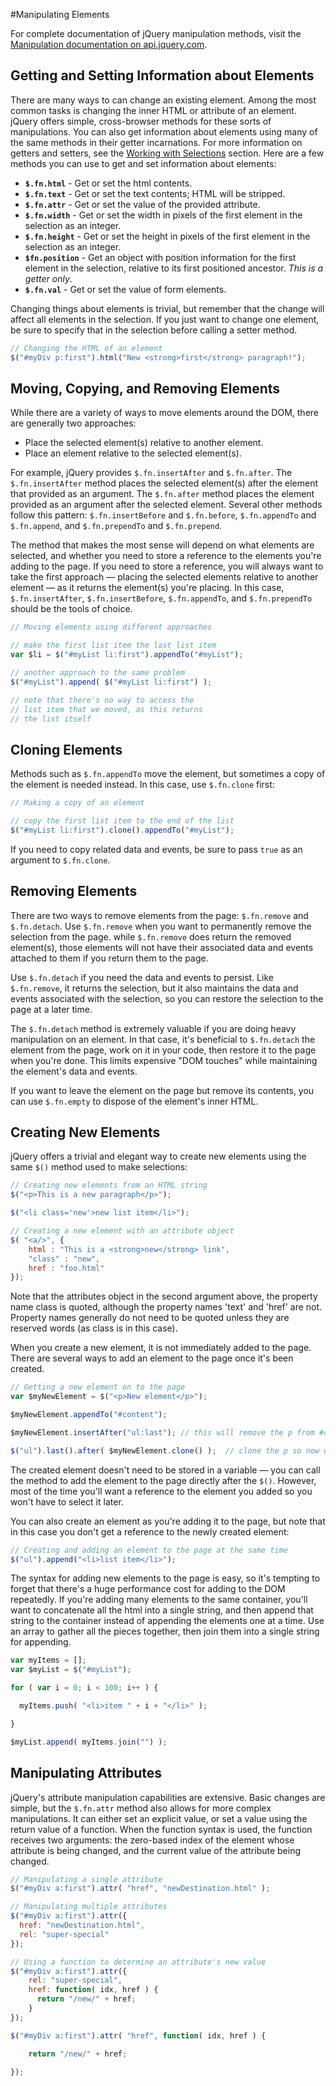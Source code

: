 #Manipulating Elements

For complete documentation of jQuery manipulation methods, visit the [Manipulation documentation on api.jquery.com](http://api.jquery.com/category/manipulation/).

## Getting and Setting Information about Elements

There are many ways to can change an existing element. Among the most common tasks is changing the inner HTML or attribute of an element. jQuery offers simple, cross-browser methods for these sorts of manipulations. You can also get information about elements using many of the same methods in their getter incarnations. For more information on getters and setters, see the [Working with Selections](/working-with-selections) section. Here are a few methods you can use to get and set information about elements:

  * **`$.fn.html`** - Get or set the html contents.
  * **`$.fn.text`** - Get or set the text contents; HTML will be stripped.
  * **`$.fn.attr`** - Get or set the value of the provided attribute.
  * **`$.fn.width`** - Get or set the width in pixels of the first element in the selection as an integer.
  * **`$.fn.height`** - Get or set the height in pixels of the first element in the selection as an integer.
  * **`$fn.position`** - Get an object with position information for the first element in the selection, relative to its first positioned ancestor. _This is a getter only_.
  * **`$.fn.val`** - Get or set the value of form elements.

Changing things about elements is trivial, but remember that the change will affect all elements in the selection. If you just want to change one element, be sure to specify that in the selection before calling a setter method.

```javascript
// Changing the HTML of an element
$("#myDiv p:first").html("New <strong>first</strong> paragraph!");
```

## Moving, Copying, and Removing Elements

While there are a variety of ways to move elements around the DOM, there are generally two approaches:

*	Place the selected element(s) relative to another element.
*	Place an element relative to the selected element(s).

For example, jQuery provides `$.fn.insertAfter` and `$.fn.after`. The `$.fn.insertAfter` method places the selected element(s) after the element that provided as an argument. The `$.fn.after` method places the element provided as an argument after the selected element. Several other methods follow this pattern: `$.fn.insertBefore` and `$.fn.before`, `$.fn.appendTo` and `$.fn.append`, and `$.fn.prependTo` and `$.fn.prepend`.

The method that makes the most sense will depend on what elements are selected, and whether you need to store a reference to the elements you're adding to the page. If you need to store a reference, you will always want to take the first approach &#8212; placing the selected elements relative to another element &#8212; as it returns the element(s) you're placing.  In this case, `$.fn.insertAfter`, `$.fn.insertBefore`, `$.fn.appendTo`, and `$.fn.prependTo` should be the tools of choice.

```javascript
// Moving elements using different approaches

// make the first list item the last list item
var $li = $("#myList li:first").appendTo("#myList");

// another approach to the same problem
$("#myList").append( $("#myList li:first") );

// note that there's no way to access the
// list item that we moved, as this returns
// the list itself
```

## Cloning Elements

Methods such as `$.fn.appendTo` move the element, but sometimes a copy of the element is needed instead. In this case, use `$.fn.clone` first:

```javascript
// Making a copy of an element

// copy the first list item to the end of the list
$("#myList li:first").clone().appendTo("#myList");
```

If you need to copy related data and events, be sure to pass `true` as an argument to `$.fn.clone`.


## Removing Elements

There are two ways to remove elements from the page: `$.fn.remove` and `$.fn.detach`. Use `$.fn.remove` when you want to permanently remove the selection from the page. while `$.fn.remove` does return the removed element(s), those elements will not have their associated data and events attached to them if you return them to the page.

Use `$.fn.detach` if you need the data and events to persist. Like `$.fn.remove`, it returns the selection, but it also maintains the data and events associated with the selection, so you can restore the selection to the page at a later time.

The `$.fn.detach` method is extremely valuable if you are doing heavy manipulation on an element. In that case, it's beneficial to `$.fn.detach` the element from the page, work on it in your code, then restore it to the page when you're done. This limits expensive "DOM touches" while maintaining the element's data and events.

If you want to leave the element on the page but remove its contents, you can use `$.fn.empty` to dispose of the element's inner HTML.

## Creating New Elements

jQuery offers a trivial and elegant way to create new elements using the same `$()` method used to make selections:

```javascript
// Creating new elements from an HTML string
$("<p>This is a new paragraph</p>");

$("<li class='new'>new list item</li>");
```

```javascript
// Creating a new element with an attribute object
$( "<a/>", {
    html : "This is a <strong>new</strong> link",
    "class" : "new",
    href : "foo.html"
});
```

Note that the attributes object in the second argument above, the property name class is quoted, although the property names 'text' and 'href' are not. Property names generally do not need to be quoted unless they are reserved words (as class is in this case).

When you create a new element, it is not immediately added to the page. There are several ways to add an element to the page once it's been created.

```javascript
// Getting a new element on to the page
var $myNewElement = $("<p>New element</p>");

$myNewElement.appendTo("#content");

$myNewElement.insertAfter("ul:last"); // this will remove the p from #content!

$("ul").last().after( $myNewElement.clone() );  // clone the p so now we have 2
```

The created element doesn't need to be stored in a variable &#8212; you can call the method to add the element to the page directly after the `$()`.  However, most of the time you'll want a reference to the element you added so you won't have to select it later.

You can also create an element as you're adding it to the page, but note that in this case you don't get a reference to the newly created element:

```javascript
// Creating and adding an element to the page at the same time
$("ul").append("<li>list item</li>");
```

The syntax for adding new elements to the page is easy, so it's tempting to forget that there's a huge performance cost for adding to the DOM repeatedly. If you're adding many elements to the same container, you'll want to concatenate all the html into a single string, and then append that string to the container instead of appending the elements one at a time. Use an array to gather all the pieces together, then join them into a single string for appending.

```javascript
var myItems = [];
var $myList = $("#myList");

for ( var i = 0; i < 100; i++ ) {

  myItems.push( "<li>item " + i + "</li>" );

}

$myList.append( myItems.join("") );
```

## Manipulating Attributes

jQuery's attribute manipulation capabilities are extensive. Basic changes are simple, but the `$.fn.attr` method also allows for more complex manipulations. It can either set an explicit value, or set a value using the return value of a function.  When the function syntax is used, the function receives two arguments: the zero-based index of the element whose attribute is being changed, and the current value of the attribute being changed.

```javascript
// Manipulating a single attribute
$("#myDiv a:first").attr( "href", "newDestination.html" );
```

```javascript
// Manipulating multiple attributes
$("#myDiv a:first").attr({
  href: "newDestination.html",
  rel: "super-special"
});
```

```javascript
// Using a function to determine an attribute's new value
$("#myDiv a:first").attr({
    rel: "super-special",
    href: function( idx, href ) {
      return "/new/" + href;
    }
});

$("#myDiv a:first").attr( "href", function( idx, href ) {

    return "/new/" + href;

});
```

